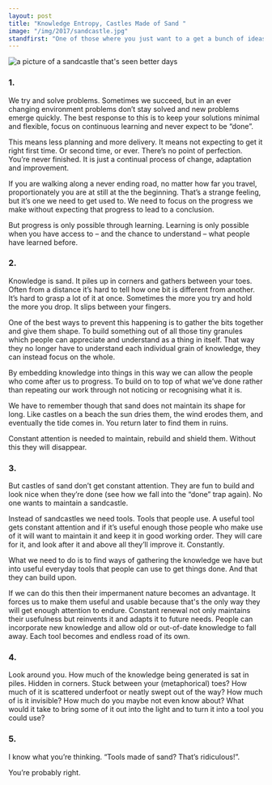 ```yaml
---
layout: post
title: "Knowledge Entropy, Castles Made of Sand "
image: "/img/2017/sandcastle.jpg"
standfirst: "One of those where you just want to a get a bunch of ideas out of your head. Coherence may vary."
---
```


<img class="img-full" src="{{ page.image }}" alt="a picture of a sandcastle that's seen better days"/>
<!-- https://pixabay.com/en/sand-sandcastle-sun-sea-observe-867567/ -->

### 1.

We try and solve problems. Sometimes we succeed, but in an ever changing environment problems don’t stay solved and new problems emerge quickly. The best response to this is to keep your solutions minimal and flexible, focus on continuous learning and never expect to be “done”.

This means less planning and more delivery. It means not expecting to get it right first time. Or second time, or ever. There’s no point of perfection. You’re never finished. It is just a continual process of change, adaptation and improvement.

If you are walking along a never ending road, no matter how far you travel, proportionately you are at still at the the beginning. That’s a strange feeling, but it’s one we need to get used to. We need to focus on the progress we make without expecting that progress to lead to a conclusion.

But progress is only possible through learning. Learning is only possible when you have access to – and the chance to understand – what people have learned before.

### 2.

Knowledge is sand. It piles up in corners and gathers between your toes. Often from a distance it’s hard to tell how one bit is different from another. It’s hard to grasp a lot of it at once. Sometimes the more you try and hold the more you drop. It slips between your fingers.

One of the best ways to prevent this happening is to gather the bits together and give them shape. To build something out of all those tiny granules which people can appreciate and understand as a thing in itself. That way they no longer have to understand each individual grain of knowledge, they can instead focus on the whole.

By embedding knowledge into things in this way we can allow the people who come after us to progress. To build on to top of what we’ve done rather than repeating our work through not noticing or recognising what it is.

We have to remember though that sand does not maintain its shape for long. Like castles on a beach the sun dries them, the wind erodes them, and eventually the tide comes in. You return later to find them in ruins.

Constant attention is needed to maintain, rebuild and shield them. Without this they will disappear.

### 3.

But castles of sand don’t get constant attention. They are fun to build and look nice when they’re done (see how we fall into the “done” trap again). No one wants to maintain a sandcastle.

Instead of sandcastles we need tools. Tools that people use. A useful tool gets constant attention and if it’s useful enough those people who make use of it will want to maintain it and keep it in good working order. They will care for it, and look after it and above all they’ll improve it. Constantly.

What we need to do is to find ways of gathering the knowledge we have but into useful everyday tools that people can use to get things done. And that they can build upon.

If we can do this then their impermanent nature becomes an advantage. It forces us to make them useful and usable because that's the only way they will get enough attention to endure. Constant renewal not only maintains their usefulness but reinvents it and adapts it to future needs. People can incorporate new knowledge and allow old or out-of-date knowledge to fall away. Each tool becomes and endless road of its own.

### 4.

Look around you. How much of the knowledge being generated is sat in piles. Hidden in corners. Stuck between your (metaphorical) toes? How much of it is scattered underfoot or neatly swept out of the way? How much of is it invisible? How much do you maybe not even know about? What would it take to bring some of it out into the light and to turn it into a tool you could use?

### 5.

I know what you’re thinking. “Tools made of sand? That’s ridiculous!”.

You’re probably right.
